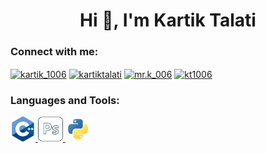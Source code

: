 <h1 align="center">Hi 👋, I'm Kartik Talati</h1>

<h3 align="left">Connect with me:</h3>
<p align="left">
<a href="https://twitter.com/kartik_1006" target="blank"><img align="center" src="https://raw.githubusercontent.com/rahuldkjain/github-profile-readme-generator/master/src/images/icons/Social/twitter.svg" alt="kartik_1006" height="30" width="40" /></a>
<a href="https://linkedin.com/in/kartiktalati" target="blank"><img align="center" src="https://raw.githubusercontent.com/rahuldkjain/github-profile-readme-generator/master/src/images/icons/Social/linked-in-alt.svg" alt="kartiktalati" height="30" width="40" /></a>
<a href="https://instagram.com/mr.k_006" target="blank"><img align="center" src="https://raw.githubusercontent.com/rahuldkjain/github-profile-readme-generator/master/src/images/icons/Social/instagram.svg" alt="mr.k_006" height="30" width="40" /></a>
<a href="https://www.codechef.com/users/kt1006" target="blank"><img align="center" src="https://cdn.jsdelivr.net/npm/simple-icons@3.1.0/icons/codechef.svg" alt="kt1006" height="30" width="40" /></a>
</p>

<h3 align="left">Languages and Tools:</h3>
<p align="left"> <a href="https://www.w3schools.com/cpp/" target="_blank" rel="noreferrer"> <img src="https://raw.githubusercontent.com/devicons/devicon/master/icons/cplusplus/cplusplus-original.svg" alt="cplusplus" width="40" height="40"/> </a> <a href="https://www.photoshop.com/en" target="_blank" rel="noreferrer"> <img src="https://raw.githubusercontent.com/devicons/devicon/master/icons/photoshop/photoshop-line.svg" alt="photoshop" width="40" height="40"/> </a> <a href="https://www.python.org" target="_blank" rel="noreferrer"> <img src="https://raw.githubusercontent.com/devicons/devicon/master/icons/python/python-original.svg" alt="python" width="40" height="40"/> </a> </p>
